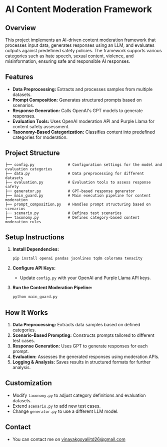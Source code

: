 # AI Content Moderation Framework

## Overview
This project implements an AI-driven content moderation framework that processes input data, generates responses using an LLM, and evaluates outputs against predefined safety policies. The framework supports various categories such as hate speech, sexual content, violence, and misinformation, ensuring safe and responsible AI responses.

## Features
- **Data Preprocessing:** Extracts and processes samples from multiple datasets.
- **Prompt Composition:** Generates structured prompts based on scenarios.
- **Response Generation:** Calls OpenAI's GPT models to generate responses.
- **Evaluation Tools:** Uses OpenAI moderation API and Purple Llama for content safety assessment.
- **Taxonomy-Based Categorization:** Classifies content into predefined categories for moderation.

## Project Structure
```
├── config.py               # Configuration settings for the model and evaluation categories
├── data.py                 # Data preprocessing for different datasets
├── evaluation.py           # Evaluation tools to assess response safety
├── generator.py            # GPT-based response generator
├── main_guard.py           # Main execution pipeline for content moderation
├── prompt_composition.py   # Handles prompt structuring based on scenarios
├── scenario.py             # Defines test scenarios
├── taxonomy.py             # Defines category-based content moderation rules
```

## Setup Instructions
1. **Install Dependencies:**
   ```bash
   pip install openai pandas jsonlines tqdm colorama tenacity
   ```

2. **Configure API Keys:**
   - Update `config.py` with your OpenAI and Purple Llama API keys.

3. **Run the Content Moderation Pipeline:**
   ```bash
   python main_guard.py
   ```

## How It Works
1. **Data Preprocessing:** Extracts data samples based on defined categories.
2. **Scenario-Based Prompting:** Constructs prompts tailored to different test cases.
3. **Response Generation:** Uses GPT to generate responses for each prompt.
4. **Evaluation:** Assesses the generated responses using moderation APIs.
5. **Logging & Analysis:** Saves results in structured formats for further analysis.

## Customization
- Modify `taxonomy.py` to adjust category definitions and evaluation datasets.
- Extend `scenario.py` to add new test cases.
- Change `generator.py` to use a different LLM model.

## Contact
- You can contact me on vinayakgoyaliitd26@gmail.com

